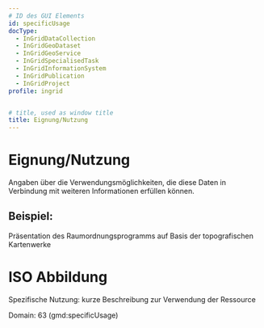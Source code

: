 ```yaml
---
# ID des GUI Elements
id: specificUsage
docType:
  - InGridDataCollection
  - InGridGeoDataset
  - InGridGeoService
  - InGridSpecialisedTask
  - InGridInformationSystem
  - InGridPublication
  - InGridProject
profile: ingrid


# title, used as window title
title: Eignung/Nutzung
---
```


# Eignung/Nutzung

Angaben über die Verwendungsmöglichkeiten, die diese Daten in Verbindung mit weiteren Informationen erfüllen können.

## Beispiel:

Präsentation des Raumordnungsprogramms auf Basis der topografischen Kartenwerke

# ISO Abbildung

Spezifische Nutzung: kurze Beschreibung zur Verwendung der Ressource

Domain: 63 (gmd:specificUsage)

